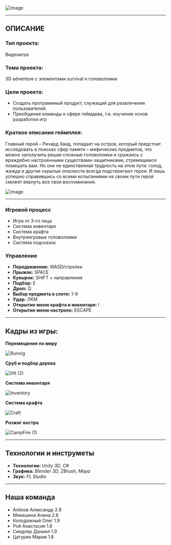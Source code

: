 ![image](https://user-images.githubusercontent.com/76452124/163465151-7c25a900-1bf6-4a05-88b8-a50a396809b8.png)

***

## **ОПИСАНИЕ**

### **Тип проекта:** 
Видеоигра 
 
### **Тема проекта:**
3D adventure с элементами survival и головоломки

### Цели проекта:
 * Создать программный продукт, служащий для развлечения пользователей.    
 * Приобщение команды к сфере геймдева, т.е. изучение основ разработки игр
  
    
### **Краткое описание геймплея:**
 Главный герой – Ричард Ханд, попадает на остров, который предстоит исследовать в поисках сфер памяти – мифических предметов, что можно заполучить решая сложные головоломки и сражаясь с враждебно настроенными существами-защитниками, стремящимся помешать вам. Но они не единственная трудность на этом пути: голод, жажда и другие скрытые опасности всегда подстерегают героя. И лишь успешно справившись со всеми испытаниями на своем пути герой сможет вернуть все свои воспоминания.

![image](https://user-images.githubusercontent.com/76452124/163466665-566ee54f-08d5-4f20-a4ca-0cf78a9b09b1.png)

---



### **Игровой процесс**
* Игра от 3-го лица
* Система инвентаря
* Система крафта
* Внутреигровые головоломки
* Система подсказок

### **Управление**
 * **Передвижение:** WASD/стрелки
 * **Прыжок:** SPACE
 * **Кувырок:** SHIFT + направление
 * **Подбор:** E
 * **Дроп:** Q
 * **Выбор предмета в слоте:** 1-9
 * **Удар:** ЛКМ
 * **Открытие меню крафта и инвентаря:** I
 * **Открытие меню настроек:** ESCAPE

***



## **Кадры из игры:**

**Перемещение по миру** 

![Runnig](https://user-images.githubusercontent.com/76452124/163600157-b22c44a2-3f58-49dd-aaa3-63ce1f2f2e32.gif)

**Сруб и подбор дерева**

![Hit (2)](https://user-images.githubusercontent.com/76452124/163605324-daf781c1-8587-42c8-8b35-d03ed68c1f0d.gif)

**Система инвентаря**

![Inventory](https://user-images.githubusercontent.com/76452124/163600191-a04bd98c-cede-43a7-ace9-86887786e77d.gif)

**Система крафта**

![Craft](https://user-images.githubusercontent.com/76452124/163602752-f1012596-64d7-478e-a78c-a569514a134a.gif)

**Розжиг костра**

![CampFire (1)](https://user-images.githubusercontent.com/76452124/163603609-ed9d41ca-35c2-4a71-9d57-7d18e9d2d63d.gif)

***



## Технологии и инструметы

* **Технологии:**   *Unity 3D*, *C#*
* **Графика:**   *Blender 3D*, *ZBrush*, *Maya*
* **Звук:**   *FL Studio*

---

## Наша команда
 * Алёхов Александр 2.8
 * Микешина Алина 2.8
 * Колодяжный Олег  1.9
 * Рой Анастасия  1.8
 * Синдлер Даниил  1.9
 * Цатурян Мария  1.8
